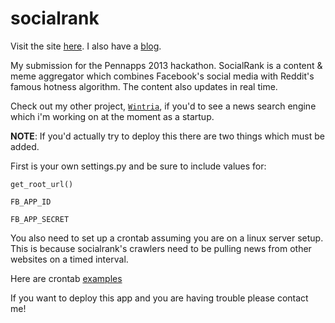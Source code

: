 socialrank
==========

Visit the site [here](http://socialrank.codelucas.com). I also have a [blog](http://codelucas.com).

My submission for the Pennapps 2013 hackathon. SocialRank is a content & meme aggregator 
which combines Facebook's social media with Reddit's famous hotness algorithm. 
The content also updates in real time. 

Check out my other project, [`Wintria`](http://wintria.com), if you'd to see a news search engine which i'm working on at the moment as a startup. 

**NOTE**: If you'd actually try to deploy this there are two things which must be added.

First is your own settings.py and be sure to
include values for:

`get_root_url()`

`FB_APP_ID`

`FB_APP_SECRET`

You also need to set up a crontab assuming you are on a linux server setup. This is
because socialrank's crawlers need to be pulling news from other websites on a timed
interval. 

Here are crontab [examples](http://www.thegeekstuff.com/2009/06/15-practical-crontab-examples/)

If you want to deploy this app and you are having trouble please contact me!


